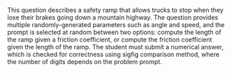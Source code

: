 This question describes a safety ramp that allows trucks to stop when they lose their brakes going down a mountain highway. The question provides multiple randomly-generated parameters such as angle and speed, and the prompt is selected at random between two options: compute the length of the ramp given a friction coefficient, or compute the friction coefficient given the length of the ramp. The student must submit a numerical answer, which is checked for correctness using sigfig comparison method, where the number of digits depends on the problem prompt.
